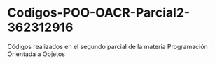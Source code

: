 # Codigos-POO-OACR-Parcial2-362312916
Códigos realizados en el segundo parcial de la materia Programación Orientada a Objetos
